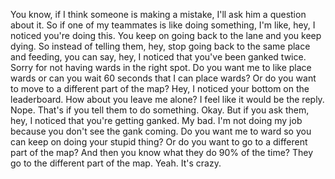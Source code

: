  You know, if I think someone is making a mistake, I'll ask him a question about it. So if one of my teammates is like doing something, I'm like, hey, I noticed you're doing this. You keep on going back to the lane and you keep dying. So instead of telling them, hey, stop going back to the same place and feeding, you can say, hey, I noticed that you've been ganked twice. Sorry for not having wards in the right spot. Do you want me to like place wards or can you wait 60 seconds that I can place wards? Or do you want to move to a different part of the map? Hey, I noticed your bottom on the leaderboard. How about you leave me alone? I feel like it would be the reply. Nope. That's if you tell them to do something. Okay. But if you ask them, hey, I noticed that you're getting ganked. My bad. I'm not doing my job because you don't see the gank coming. Do you want me to ward so you can keep on doing your stupid thing? Or do you want to go to a different part of the map? And then you know what they do 90% of the time? They go to the different part of the map. Yeah. It's crazy.